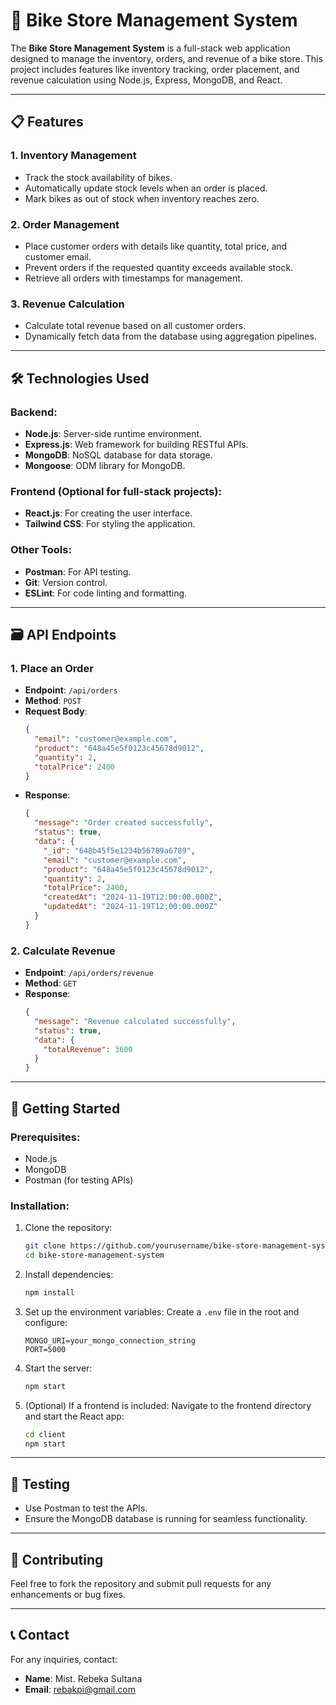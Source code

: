 # 🚴 Bike Store Management System

The **Bike Store Management System** is a full-stack web application designed to manage the inventory, orders, and revenue of a bike store. This project includes features like inventory tracking, order placement, and revenue calculation using Node.js, Express, MongoDB, and React.

---

## 📋 Features

### 1. Inventory Management
- Track the stock availability of bikes.
- Automatically update stock levels when an order is placed.
- Mark bikes as out of stock when inventory reaches zero.

### 2. Order Management
- Place customer orders with details like quantity, total price, and customer email.
- Prevent orders if the requested quantity exceeds available stock.
- Retrieve all orders with timestamps for management.

### 3. Revenue Calculation
- Calculate total revenue based on all customer orders.
- Dynamically fetch data from the database using aggregation pipelines.

---

## 🛠️ Technologies Used

### Backend:
- **Node.js**: Server-side runtime environment.
- **Express.js**: Web framework for building RESTful APIs.
- **MongoDB**: NoSQL database for data storage.
- **Mongoose**: ODM library for MongoDB.

### Frontend (Optional for full-stack projects):
- **React.js**: For creating the user interface.
- **Tailwind CSS**: For styling the application.

### Other Tools:
- **Postman**: For API testing.
- **Git**: Version control.
- **ESLint**: For code linting and formatting.

---

## 🗃️ API Endpoints

### 1. **Place an Order**
- **Endpoint**: `/api/orders`
- **Method**: `POST`
- **Request Body**:
  ```json
  {
    "email": "customer@example.com",
    "product": "648a45e5f0123c45678d9012",
    "quantity": 2,
    "totalPrice": 2400
  }
  ```
- **Response**:
  ```json
  {
    "message": "Order created successfully",
    "status": true,
    "data": {
      "_id": "648b45f5e1234b56789a6789",
      "email": "customer@example.com",
      "product": "648a45e5f0123c45678d9012",
      "quantity": 2,
      "totalPrice": 2400,
      "createdAt": "2024-11-19T12:00:00.000Z",
      "updatedAt": "2024-11-19T12:00:00.000Z"
    }
  }
  ```

### 2. **Calculate Revenue**
- **Endpoint**: `/api/orders/revenue`
- **Method**: `GET`
- **Response**:
  ```json
  {
    "message": "Revenue calculated successfully",
    "status": true,
    "data": {
      "totalRevenue": 3600
    }
  }
  ```

---

## 🌟 Getting Started

### Prerequisites:
- Node.js
- MongoDB
- Postman (for testing APIs)

### Installation:
1. Clone the repository:
   ```bash
   git clone https://github.com/yourusername/bike-store-management-system.git
   cd bike-store-management-system
   ```
2. Install dependencies:
   ```bash
   npm install
   ```
3. Set up the environment variables:
   Create a `.env` file in the root and configure:
   ```plaintext
   MONGO_URI=your_mongo_connection_string
   PORT=5000
   ```
4. Start the server:
   ```bash
   npm start
   ```
5. (Optional) If a frontend is included:
   Navigate to the frontend directory and start the React app:
   ```bash
   cd client
   npm start
   ```

---

## 🤬 Testing

- Use Postman to test the APIs.
- Ensure the MongoDB database is running for seamless functionality.

---

## 🙌 Contributing

Feel free to fork the repository and submit pull requests for any enhancements or bug fixes.

---



## 📞 Contact

For any inquiries, contact:
- **Name**: Mist. Rebeka Sultana
- **Email**: rebakpi@gmail.com


